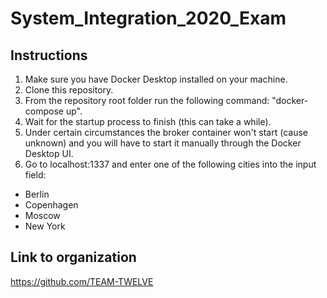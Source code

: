 # System_Integration_2020_Exam


## Instructions
1. Make sure you have Docker Desktop installed on your machine.
2. Clone this repository.
3. From the repository root folder run the following command: "docker-compose up".
4. Wait for the startup process to finish (this can take a while).
5. Under certain circumstances the broker container won't start (cause unknown) and you will have to start it manually through the Docker Desktop UI.
6. Go to localhost:1337 and enter one of the following cities into the input field: 
- Berlin 
- Copenhagen 
- Moscow 
- New York

## Link to organization
https://github.com/TEAM-TWELVE
